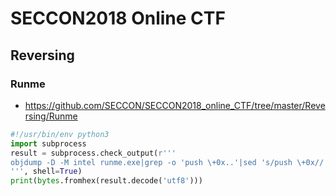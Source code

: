# SECCON2018 Online CTF

## Reversing

### Runme

- https://github.com/SECCON/SECCON2018_online_CTF/tree/master/Reversing/Runme

```py
#!/usr/bin/env python3
import subprocess
result = subprocess.check_output(r'''
objdump -D -M intel runme.exe|grep -o 'push \+0x..'|sed 's/push \+0x//'|tr '\n' ' '
''', shell=True)
print(bytes.fromhex(result.decode('utf8')))
```
